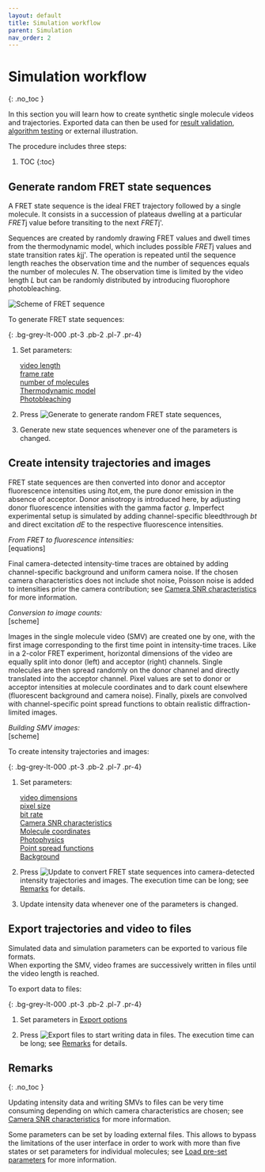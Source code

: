 ```yaml
---
layout: default
title: Simulation workflow
parent: Simulation
nav_order: 2
---
```


# Simulation workflow
{: .no_toc }

In this section you will learn how to create synthetic single molecule videos and trajectories. Exported data can then be used for 
[result validation](../../tutorials/validate-results), 
[algorithm testing](../../tutorials/test-algorithms) or external illustration.

The procedure includes three steps:

1. TOC
{:toc}

## Generate random FRET state sequences

A FRET state sequence is the ideal FRET trajectory followed by a single molecule. 
It consists in a succession of plateaus dwelling at a particular *FRET*j value before transiting to the next *FRET*j'. 

Sequences are created by randomly drawing FRET values and dwell times from the thermodynamic model, which includes possible *FRET*j values and state transition rates *k*jj'. 
The operation is repeated until the sequence length reaches the observation time and the number of sequences equals the number of molecules *N*. 
The observation time is limited by the video length *L* but can be randomly distributed by introducing fluorophore photobleaching.

![Scheme of FRET sequence](../../assets/images/sim-scheme-state-sequence.png "Example of FRET sequence")

To generate FRET state sequences:

{: .bg-grey-lt-000 .pt-3 .pb-2 .pl-7 .pr-4}
1. Set parameters:  
     
   [video length](../panels/panel-video-parameters)  
   [frame rate](../panels/panel-video-parameters)  
   [number of molecules](../panels/panel-molecules)  
   [Thermodynamic model](../panels/panel-molecules)  
   [Photobleaching](../panels/panel-photophysics)  
     
1. Press 
![Generate](../../assets/images/but-sim-generate.png "Generate") to generate random FRET state sequences,  
     
1. Generate new state sequences whenever one of the parameters is changed.


## Create intensity trajectories and images 

FRET state sequences are then converted into donor and acceptor fluorescence intensities using *I*tot,em, the pure donor emission in the absence of acceptor.
Donor anisotropy is introduced here, by adjusting donor fluorescence intensities with the gamma factor *g*.
Imperfect experimental setup is simulated by adding channel-specific bleedthrough *bt* and direct excitation *dE* to the respective fluorescence intensities.

*From FRET to fluorescence intensities:*  
[equations]  

Final camera-detected intensity-time traces are obtained by adding channel-specific background and uniform camera noise.
If the chosen camera characteristics does not include shot noise, Poisson noise is added to intensities prior the camera contribution; see [Camera SNR characteristics](../panels/panel-video-parameters#camera-snr-characteristics) for more information.

*Conversion to image counts:*  
[scheme]  

Images in the single molecule video (SMV) are created one by one, with the first image corresponding to the first time point in intensity-time traces.
Like in a 2-color FRET experiment, horizontal dimensions of the video are equally split into donor (left) and acceptor (right) channels. 
Single molecules are then spread randomly on the donor channel and directly translated into the acceptor channel.
Pixel values are set to donor or acceptor intensities at molecule coordinates and to dark count elsewhere (fluorescent background and camera noise). 
Finally, pixels are convolved with channel-specific point spread functions to obtain realistic diffraction-limited images. 

*Building SMV images:*  
[scheme]  

To create intensity trajectories and images:

{: .bg-grey-lt-000 .pt-3 .pb-2 .pl-7 .pr-4}
1. Set parameters:  
     
   [video dimensions](../panels/panel-video-parameters)  
   [pixel size](../panels/panel-video-parameters)  
   [bit rate](../panels/panel-video-parameters)  
   [Camera SNR characteristics](../panels/panel-video-parameters)  
   [Molecule coordinates](../panels/panel-molecules)  
   [Photophysics](../panels/panel-molecules)  
   [Point spread functions](../panels/panel-experimental-setup)  
   [Background](../panels/panel-experimental-setup)  
     
1. Press 
![Update](../../assets/images/but-sim-update.png "Update") to convert FRET state sequences into camera-detected intensity trajectories and images. The execution time can be long; see 
[Remarks](#remarks) for details.  
     
1. Update intensity data whenever one of the parameters is changed.


## Export trajectories and video to files

Simulated data and simulation parameters can be exported to various file formats.  
When exporting the SMV, video frames are successively written in files until the video length is reached.

To export data to files:

{: .bg-grey-lt-000 .pt-3 .pb-2 .pl-7 .pr-4}
1. Set parameters in [Export options](../panels/panel-export-options)  
     
1. Press 
![Export files](../../assets/images/but-sim-export.png "Export files") to start writing data in files. The execution time can be long; see 
[Remarks](#remarks) for details.
 
## Remarks
{: .no_toc }

Updating intensity data and writing SMVs to files can be very time consuming depending on which camera characteristics are chosen; see 
[Camera SNR characteristics](../panels/panel-video-parameters#camera-snr-characteristics) for more information.

Some parameters can be set by loading external files. This allows to bypass the limitations of the user interface in order to work with more than five states or set parameters for individual molecules; see 
[Load pre-set parameters](load-preset-parameters.html) for more information.

